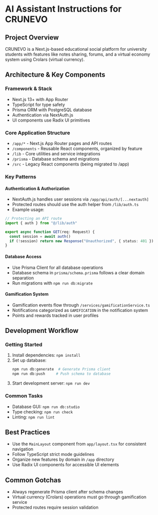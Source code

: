 # AI Assistant Instructions for CRUNEVO

## Project Overview
CRUNEVO is a Next.js-based educational social platform for university students with features like notes sharing, forums, and a virtual economy system using Crolars (virtual currency).

## Architecture & Key Components

### Framework & Stack
- Next.js 13+ with App Router
- TypeScript for type safety
- Prisma ORM with PostgreSQL database
- Authentication via NextAuth.js
- UI components use Radix UI primitives

### Core Application Structure
- `/app/*` - Next.js App Router pages and API routes
- `/components` - Reusable React components, organized by feature
- `/lib` - Core utilities and service integrations
- `/prisma` - Database schema and migrations
- `/src` - Legacy React components (being migrated to /app)

### Key Patterns

#### Authentication & Authorization
- NextAuth.js handles user sessions via `/app/api/auth/[...nextauth]`
- Protected routes should use the auth helper from `/lib/auth.ts`
- Example usage:
```typescript
// Protecting an API route
import { auth } from "@/lib/auth"

export async function GET(req: Request) {
  const session = await auth()
  if (!session) return new Response("Unauthorized", { status: 401 })
}
```

#### Database Access
- Use Prisma Client for all database operations
- Database schema in `prisma/schema.prisma` follows a clear domain separation
- Run migrations with `npm run db:migrate`

#### Gamification System
- Gamification events flow through `/services/gamificationService.ts`
- Notifications categorized as `GAMIFICATION` in the notification system
- Points and rewards tracked in user profiles

## Development Workflow

### Getting Started
1. Install dependencies: `npm install`
2. Set up database: 
   ```bash
   npm run db:generate  # Generate Prisma client
   npm run db:push     # Push schema to database
   ```
3. Start development server: `npm run dev`

### Common Tasks
- Database GUI: `npm run db:studio`
- Type checking: `npm run check`
- Linting: `npm run lint`

## Best Practices
- Use the `MainLayout` component from `app/layout.tsx` for consistent navigation
- Follow TypeScript strict mode guidelines
- Organize new features by domain in `/app` directory
- Use Radix UI components for accessible UI elements

## Common Gotchas
- Always regenerate Prisma client after schema changes
- Virtual currency (Crolars) operations must go through gamification service
- Protected routes require session validation
